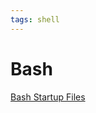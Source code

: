 ```yaml
---
tags: shell
---
```

# Bash
[Bash Startup Files](https://www.gnu.org/software/bash/manual/bash.html#Bash-Startup-Files)
